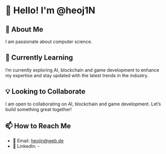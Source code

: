 # 👋 Hello! I'm @heoj1N

## 👀 About Me  
I am passionate about computer science.

## 🌱 Currently Learning  
I’m currently exploring AI, blockchain and game development to enhance my expertise and stay updated with the latest trends in the industry.

## 💡 Looking to Collaborate  
I am open to collaborating on AI, blockchain and game development. Let’s build something great together!

## 📫 How to Reach Me  
- 📧 Email: heojin@web.de  
- 🔗 LinkedIn: -
